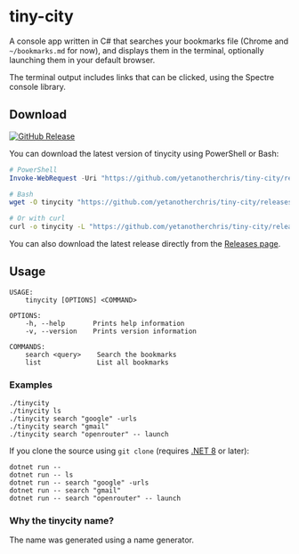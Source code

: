 # tiny-city
A console app written in C# that searches your bookmarks file (Chrome and ``~/bookmarks.md`` for now), and displays them in the terminal, 
optionally launching them in your default browser.

The terminal output includes links that can be clicked, using the Spectre console library.

## Download

[![GitHub Release](https://img.shields.io/github/v/release/yetanotherchris/tiny-city?logo=github&sort=semver)](https://github.com/yetanotherchris/tiny-city/releases/latest/)

You can download the latest version of tinycity using PowerShell or Bash:

```powershell
# PowerShell
Invoke-WebRequest -Uri "https://github.com/yetanotherchris/tiny-city/releases/latest/download/tinycity.exe" -OutFile "tinycity.exe"
```

```bash
# Bash
wget -O tinycity "https://github.com/yetanotherchris/tiny-city/releases/latest/download/tinycity"

# Or with curl
curl -o tinycity -L "https://github.com/yetanotherchris/tiny-city/releases/latest/download/tinycity"
```

You can also download the latest release directly from the [Releases page](https://github.com/yetanotherchris/tiny-city/releases).

## Usage

```
USAGE:
    tinycity [OPTIONS] <COMMAND>

OPTIONS:
    -h, --help       Prints help information
    -v, --version    Prints version information

COMMANDS:
    search <query>    Search the bookmarks
    list              List all bookmarks
```

### Examples
```
./tinycity
./tinycity ls
./tinycity search "google" -urls
./tinycity search "gmail"
./tinycity search "openrouter" -- launch
```

If you clone the source using `git clone` (requires [.NET 8](https://dotnet.microsoft.com/en-us/download/dotnet/8.0) or later):

```
dotnet run --
dotnet run -- ls
dotnet run -- search "google" -urls
dotnet run -- search "gmail"
dotnet run -- search "openrouter" -- launch
```

### Why the tinycity name?
The name was generated using a name generator.
